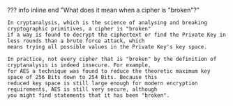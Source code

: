 ??? info inline end "What does it mean when a cipher is "broken"?"

    In cryptanalysis, which is the science of analysing and breaking cryptographic primitives, a cipher is "broken"
    if a way is found to decrypt the ciphertext or find the Private Key in less rounds than a brute force attack, which
    means trying all possible values in the Private Key's key space.

    In practice, not every cipher that is "broken" by the definition of cryptanalysis is indeed insecure. For example,
    for AES a technique was found to reduce the theoretic maximum key space of 256 Bits down to 254 Bits. Because this
    reduced key space is still large enough for modern encryption requirements, AES is still very secure, although 
    you might find statements that it has been "broken".
